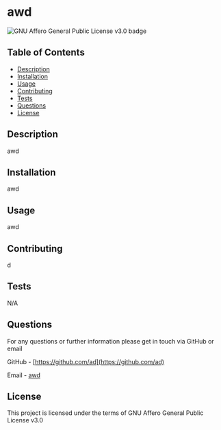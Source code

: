 # awd

![GNU Affero General Public License v3.0  badge](https://img.shields.io/static/v1?label=license&message=agpl-3.0&color=green&style=flat)

## Table of Contents
- [Description](#description)
- [Installation](#installation)
- [Usage](#usage)
- [Contributing](#contributing)
- [Tests](#tests)
- [Questions](#questions)
- [License](#license)
  
## Description
awd

## Installation
awd
  
## Usage 
awd
  
## Contributing
d
  
## Tests
N/A
  
## Questions
For any questions or further information please get in touch via GitHub or email

GitHub - [https://github.com/ad](https://github.com/ad)

Email - [awd](mailto:awd)

## License 
This project is licensed under the terms of GNU Affero General Public License v3.0 